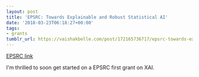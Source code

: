 ```yaml
---
layout: post
title: 'EPSRC: Towards Explainable and Robust Statistical AI'
date: '2018-03-23T06:18:27+00:00'
tags:
- grants
tumblr_url: https://vaishakbelle.com/post/172165736717/epsrc-towards-explainable-and-robust-statistical
---
```

[EPSRC link](http://gow.epsrc.ac.uk/NGBOViewGrant.aspx?GrantRef=EP/R021317/1)  

I'm thrilled to soon get started on a EPSRC first grant on XAI.

